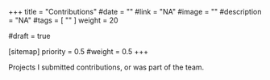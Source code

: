 +++
title = "Contributions"
#date = ""
#link = "NA"
#image = ""
#description = "NA"
#tags = [ "" ]
weight = 20

#draft = true

[sitemap]
  priority = 0.5
  #weight = 0.5
+++

Projects I submitted contributions, or was part of the team.
